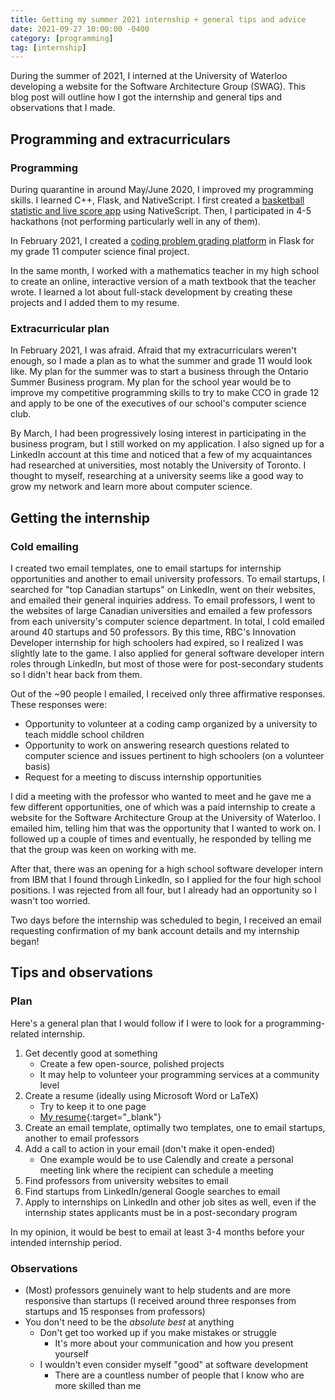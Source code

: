 ```yaml
---
title: Getting my summer 2021 internship + general tips and advice
date: 2021-09-27 10:00:00 -0400
category: [programming]
tag: [internship]
---
```


During the summer of 2021, I interned at the University of Waterloo developing a website for the Software Architecture Group (SWAG). This blog post will outline how I got the internship and general tips and observations that I made.

## Programming and extracurriculars

### Programming

During quarantine in around May/June 2020, I improved my programming skills. I learned C++, Flask, and NativeScript. I first created a [basketball statistic and live score app](https://play.google.com/store/apps/details?id=com.applab.basketball) using NativeScript. Then, I participated in 4-5 hackathons (not performing particularly well in any of them).

In February 2021, I created a [coding problem grading platform](https://github.com/vishnupsatish/codeio) in Flask for my grade 11 computer science final project.

In the same month, I worked with a mathematics teacher in my high school to create an online, interactive version of a math textbook that the teacher wrote. I learned a lot about full-stack development by creating these projects and I added them to my resume.

### Extracurricular plan

In February 2021, I was afraid. Afraid that my extracurriculars weren't enough, so I made a plan as to what the summer and grade 11 would look like. My plan for the summer was to start a business through the Ontario Summer Business program. My plan for the school year would be to improve my competitive programming skills to try to make CCO in grade 12 and apply to be one of the executives of our school's computer science club.

By March, I had been progressively losing interest in participating in the business program, but I still worked on my application. I also signed up for a LinkedIn account at this time and noticed that a few of my acquaintances had researched at universities, most notably the University of Toronto. I thought to myself, researching at a university seems like a good way to grow my network and learn more about computer science.

## Getting the internship

### Cold emailing

I created two email templates, one to email startups for internship opportunities and another to email university professors. To email startups, I searched for "top Canadian startups" on LinkedIn, went on their websites, and emailed their general inquiries address. To email professors, I went to the websites of large Canadian universities and emailed a few professors from each university's computer science department. In total, I cold emailed around 40 startups and 50 professors. By this time, RBC's Innovation Developer internship for high schoolers had expired, so I realized I was slightly late to the game. I also applied for general software developer intern roles through LinkedIn, but most of those were for post-secondary students so I didn't hear back from them.

Out of the ~90 people I emailed, I received only three affirmative responses. These responses were:
- Opportunity to volunteer at a coding camp organized by a university to teach middle school children
- Opportunity to work on answering research questions related to computer science and issues pertinent to high schoolers (on a volunteer basis)
- Request for a meeting to discuss internship opportunities

I did a meeting with the professor who wanted to meet and he gave me a few different opportunities, one of which was a paid internship to create a website for the Software Architecture Group at the University of Waterloo. I emailed him, telling him that was the opportunity that I wanted to work on. I followed up a couple of times and eventually, he responded by telling me that the group was keen on working with me.

After that, there was an opening for a high school software developer intern from IBM that I found through LinkedIn, so I applied for the four high school positions. I was rejected from all four, but I already had an opportunity so I wasn't too worried.

Two days before the internship was scheduled to begin, I received an email requesting confirmation of my bank account details and my internship began!

## Tips and observations

### Plan

Here's a general plan that I would follow if I were to look for a programming-related internship.

1. Get decently good at something
    - Create a few open-source, polished projects
    - It may help to volunteer your programming services at a community level
2. Create a resume (ideally using Microsoft Word or LaTeX)
    - Try to keep it to one page
    - [My resume](https://vishnus.me/resume.pdf){:target="_blank"}
3. Create an email template, optimally two templates, one to email startups, another to email professors
4. Add a call to action in your email (don't make it open-ended)
    - One example would be to use Calendly and create a personal meeting link where the recipient can schedule a meeting
5. Find professors from university websites to email
6. Find startups from LinkedIn/general Google searches to email
7. Apply to internships on LinkedIn and other job sites as well, even if the internship states applicants must be in a post-secondary program 

In my opinion, it would be best to email at least 3-4 months before your intended internship period.

### Observations

- (Most) professors genuinely want to help students and are more responsive than startups (I received around three responses from startups and 15 responses from professors)
- You don't need to be the *absolute best* at anything
    - Don't get too worked up if you make mistakes or struggle
        - It's more about your communication and how you present yourself
    - I wouldn't even consider myself "good" at software development
        - There are a countless number of people that I know who are more skilled than me
